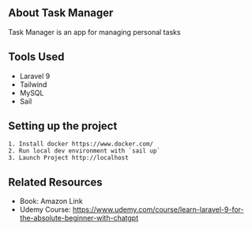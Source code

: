 ## About Task Manager

Task Manager is an app for managing personal tasks

## Tools Used

- Laravel 9
- Tailwind
- MySQL
- Sail

## Setting up the project

    1. Install docker https://www.docker.com/
    2. Run local dev environment with `sail up`
    3. Launch Project http://localhost

## Related Resources

- Book: Amazon Link
- Udemy Course: https://www.udemy.com/course/learn-laravel-9-for-the-absolute-beginner-with-chatgpt
